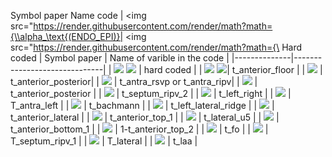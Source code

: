 Symbol paper	Name code
| <img src="https://render.githubusercontent.com/render/math?math={\\alpha_\text{(ENDO_EPI)}| <img src="https://render.githubusercontent.com/render/math?math={\	Hard coded
| Symbol paper |	Name of varible in the code |
|--------------|------------------------------|
| <img src="https://render.githubusercontent.com/render/math?math={\\alpha_{\text{(ENDO_EPI)}}}#gh-light-mode-only">
<img src="https://render.githubusercontent.com/render/math?math={\color{white}\alpha_{\text{(ENDO_EPI)}}}#gh-dark-mode-only"> | hard coded | 
| <img src="https://render.githubusercontent.com/render/math?math={\\alpha_\text{AF}}#gh-light-mode-only"> 
<img src="https://render.githubusercontent.com/render/math?math={\color{white}\alpha_{\text{AF}}}#gh-dark-mode-only">|	t_anterior_floor |
| <img src="https://render.githubusercontent.com/render/math?math={\\alpha_\text{PF}}#gh-light-mode-only"> |	t_anterior_posterior|
| <img src="https://render.githubusercontent.com/render/math?math={\\alpha_\text{RA}}#gh-light-mode-only"> |	t_antra_rsvp or t_antra_ripv|
| <img src="https://render.githubusercontent.com/render/math?math={\\alpha_\text{AP}}#gh-light-mode-only"> |	t_anterior_posterior |
| <img src="https://render.githubusercontent.com/render/math?math={\\alpha_\text{RIPV}}#gh-light-mode-only"> |	t_septum_ripv_2 |
| <img src="https://render.githubusercontent.com/render/math?math={\\alpha_\text{LR}}#gh-light-mode-only"> |	t_left_right |
| <img src="https://render.githubusercontent.com/render/math?math={\\alpha_\text{LA}}#gh-light-mode-only"> |	T_antra_left |
| <img src="https://render.githubusercontent.com/render/math?math={\\alpha_\text{BB}}#gh-light-mode-only"> |	t_bachmann |
| <img src="https://render.githubusercontent.com/render/math?math={\\alpha_\text{LLR}}#gh-light-mode-only"> |	t_left_lateral_ridge |
| <img src="https://render.githubusercontent.com/render/math?math={\\alpha_\text{AL}}#gh-light-mode-only"> |	t_anterior_lateral |
| <img src="https://render.githubusercontent.com/render/math?math={\\alpha_\text{AR}}#gh-light-mode-only"> |	t_anterior_top_1 |
| <img src="https://render.githubusercontent.com/render/math?math={\\alpha_\text{EL}}#gh-light-mode-only"> |	t_lateral_u5 |
| <img src="https://render.githubusercontent.com/render/math?math={\\alpha_\text{LAL}}#gh-light-mode-only"> |	t_anterior_bottom_1 |
| <img src="https://render.githubusercontent.com/render/math?math={\\alpha_\text{LE}}#gh-light-mode-only"> |	1-t_anterior_top_2 |
| <img src="https://render.githubusercontent.com/render/math?math={\\alpha_\text{FO}}#gh-light-mode-only"> |	t_fo |
| <img src="https://render.githubusercontent.com/render/math?math={\\alpha_\text{S}}#gh-light-mode-only"> |	T_septum_ripv_1 |
| <img src="https://render.githubusercontent.com/render/math?math={\\alpha_\text{L}}#gh-light-mode-only"> |	T_lateral |
| <img src="https://render.githubusercontent.com/render/math?math={\\alpha_\text{LAA}}#gh-light-mode-only"> |	t_laa |

